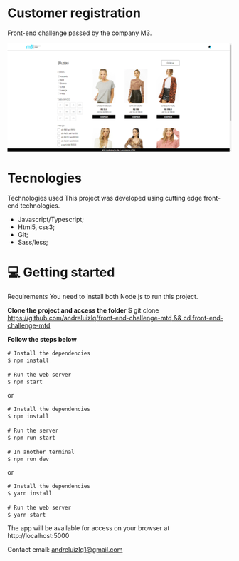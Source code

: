 # Customer registration 
Front-end challenge passed by the company M3. 

![alt text](https://github.com/andreluizlq/Desenvolvedor-M3/blob/master/layout/Desenvolvedor-M3.png?raw=true)

# Tecnologies

Technologies used
This project was developed using cutting edge front-end technologies.
 - Javascript/Typescript;
 - Html5, css3;
 - Git;
 - Sass/less;

# 💻 Getting started
Requirements
You need to install both Node.js to run this project.

**Clone the project and access the folder**
$ git clone [https://github.com/andreluizlq/front-end-challenge-mtd && cd front-end-challenge-mtd](https://github.com/andreluizlq/Desenvolvedor-M3.git)

**Follow the steps below**
```
# Install the dependencies
$ npm install

# Run the web server
$ npm start
```
or

```
# Install the dependencies
$ npm install

# Run the server
$ npm run start

# In another terminal
$ npm run dev

```
or

```
# Install the dependencies
$ yarn install

# Run the web server
$ yarn start
```

The app will be available for access on your browser at http://localhost:5000

Contact email: andreluizlq1@gmail.com
